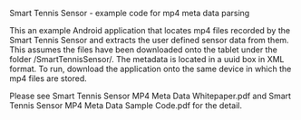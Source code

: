 Smart Tennis Sensor - example code for mp4 meta data parsing

This an example Android application that locates mp4 files recorded by the Smart Tennis Sensor and extracts the user defined sensor data from them. This assumes the files have been downloaded onto the tablet under the folder /SmartTennisSensor/. The metadata is located in a uuid box in XML format. 
To run, download the application onto the same device in which the mp4 files are stored. 

Please see Smart Tennis Sensor MP4 Meta Data Whitepaper.pdf and Smart Tennis Sensor MP4 Meta Data Sample Code.pdf for the detail.
